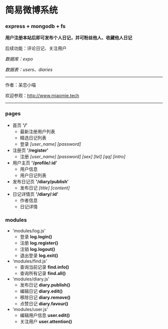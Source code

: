 # 简易微博系统 #
### express + mongodb + fs ###

__用户注册本站后即可发布个人日记，并可粉丝他人、收藏他人日记__

后续功能：评论日记、关注用户

_数据库：expo_

_数据表：users、diaries_

*****

作者：呆恋小喵

欢迎参观：<http://www.miaomie.tech>

*****

### pages ###
+ 首页 __'/'__
	+ 最新注册用户列表
	+ 精选日记列表
	+ 登录 _[user_name]_ _[password]_
+ 注册页 __'/register'__
	+ 注册 _[user_name]_ _[password]_ _[sex]_ _[tel]_ _[qq]_ _[intro]_
+ 用户主页 __'/profile/:id'__
	+ 用户信息
	+ 用户日记列表
+ 发布日记页 __'/diary/publish'__
	+ 发布日记 _[title]_ _[content]_
+ 日记详情页 __'/diary/:id'__
	+ 作者信息
	+ 日记详情

### modules ###
+ 'modules/log.js'	
	+ 登录 __log.login()__
	+ 注册 __log.register()__
	+ 注销 __log.logout()__
	+ 退出登录 __log.exit()__
+ 'modules/find.js'
	+ 查询当前记录 __find.info()__
	+ 查询所有记录 __find.all()__
+ 'modules/diary.js'
	+ 发布日记 __diary.publish()__
	+ 编辑日记 __diary.edit()__
	+ 移除日记 __diary.remove()__
	+ 点赞日记 __diary.favour()__
+ 'modules/user.js'
	+ 编辑用户信息 __user.edit()__
	+ 关注用户 __user.attention()__